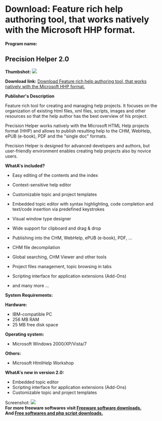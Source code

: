# Download: Feature rich help authoring tool, that works natively with the Microsoft HHP format.

**Program name:**

## Precision Helper 2.0

  
**Thumbshot:** ![](http://www.freewarefiles.com/screenshot/precisionhlpr2_md.jpg)   
  
**Download link:** [Download Feature rich help authoring tool, that works natively with the Microsoft HHP format.](http://freesoftwares.boysofts.com/Precision-Helper_program_50663.html)  
  


**Publisher's Description**  
  


Feature rich tool for creating and managing help projects. It focuses on the organization of existing html files, xml files, scripts, images and other resources so that the help author has the best overview of his project.  
  
Precision Helper works natively with the Microsoft HTML Help projects format (HHP) and allows to publish resulting help to the CHM, WebHelp, ePUB (e-book), PDF and the "single doc" formats.  
  
Precision Helper is designed for advanced developers and authors, but user-friendly environment enables creating help projects also by novice users.  
  


**WhatA's included?**

  * Easy editing of the contents and the index  

  * Context-sensitive help editor  

  * Customizable topic and project templates  

  * Embedded topic editor with syntax highlighting, code completion and text/code insertion via predefined keystrokes  

  * Visual window type designer  

  * Wide support for clipboard and drag & drop  

  * Publishing into the CHM, WebHelp, ePUB (e-book), PDF, ...  

  * CHM file decompilation  

  * Global searching, CHM Viewer and other tools  

  * Project files management, topic browsing in tabs  

  * Scripting interface for application extensions (Add-Ons)  

  * and many more ... 

**System Requirements:**

**Hardware:**

  * IBM-compatible PC 
  * 256 MB RAM 
  * 25 MB free disk space 

**Operating system:**

  * Microsoft Windows 2000/XP/Vista/7 

**Others:**

  * Microsoft HtmlHelp Workshop 

**WhatA's new in version 2.0:**

  * Embedded topic editor
  * Scripting interface for application extensions (Add-Ons)
  * Customizable topic and project templates

  
  
Screenshot: ![](http://www.freewarefiles.com/screenshot/precisionhlpr2.jpg)   
**For more freeware softwares visit [Freeware software downloads.](http://freesoftwares.boysofts.com/)**   
**And [Free softwares and php script downloads.](http://www.boysofts.com/)**
